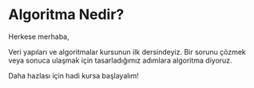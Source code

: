 Algoritma Nedir?
======

Herkese merhaba,

Veri yapıları ve algoritmalar kursunun ilk dersindeyiz. Bir sorunu çözmek veya sonuca ulaşmak için tasarladığımız adımlara algoritma diyoruz.

Daha hazlası için hadi kursa başlayalım!
